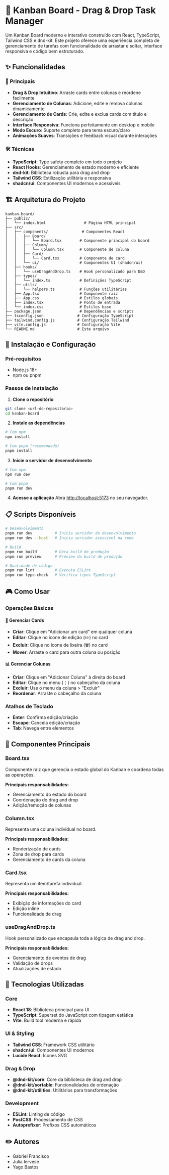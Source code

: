 # 🚀 Kanban Board - Drag & Drop Task Manager

Um Kanban Board moderno e interativo construído com React, TypeScript, Tailwind CSS e dnd-kit. Este projeto oferece uma experiência completa de gerenciamento de tarefas com funcionalidade de arrastar e soltar, interface responsiva e código bem estruturado.


## ✨ Funcionalidades

### 🎯 Principais
- **Drag & Drop Intuitivo**: Arraste cards entre colunas e reordene facilmente
- **Gerenciamento de Colunas**: Adicione, edite e remova colunas dinamicamente
- **Gerenciamento de Cards**: Crie, edite e exclua cards com título e descrição
- **Interface Responsiva**: Funciona perfeitamente em desktop e mobile
- **Modo Escuro**: Suporte completo para tema escuro/claro
- **Animações Suaves**: Transições e feedback visual durante interações

### 🛠️ Técnicas
- **TypeScript**: Type safety completo em todo o projeto
- **React Hooks**: Gerenciamento de estado moderno e eficiente
- **dnd-kit**: Biblioteca robusta para drag and drop
- **Tailwind CSS**: Estilização utilitária e responsiva
- **shadcn/ui**: Componentes UI modernos e acessíveis

## 🏗️ Arquitetura do Projeto

```
kanban-board/
├── public/
│   └── index.html                 # Página HTML principal
├── src/
│   ├── components/               # Componentes React
│   │   ├── Board/
│   │   │   └── Board.tsx        # Componente principal do board
│   │   ├── Column/
│   │   │   └── Column.tsx       # Componente de coluna
│   │   ├── Card/
│   │   │   └── Card.tsx         # Componente de card
│   │   └── ui/                  # Componentes UI (shadcn/ui)
│   ├── hooks/
│   │   └── useDragAndDrop.ts    # Hook personalizado para D&D
│   ├── types/
│   │   └── index.ts             # Definições TypeScript
│   ├── utils/
│   │   └── helpers.ts           # Funções utilitárias
│   ├── App.tsx                  # Componente raiz
│   ├── App.css                  # Estilos globais
│   ├── index.tsx                # Ponto de entrada
│   └── index.css                # Estilos base
├── package.json                 # Dependências e scripts
├── tsconfig.json               # Configuração TypeScript
├── tailwind.config.js          # Configuração Tailwind
├── vite.config.js              # Configuração Vite
└── README.md                   # Este arquivo
```

## 🚀 Instalação e Configuração

### Pré-requisitos
- Node.js 18+ 
- npm ou pnpm

### Passos de Instalação

1. **Clone o repositório**
```bash
git clone <url-do-repositorio>
cd kanban-board
```

2. **Instale as dependências**
```bash
# Com npm
npm install

# Com pnpm (recomendado)
pnpm install
```

3. **Inicie o servidor de desenvolvimento**
```bash
# Com npm
npm run dev

# Com pnpm
pnpm run dev
```

4. **Acesse a aplicação**
Abra [http://localhost:5173](http://localhost:5173) no seu navegador.

## 📋 Scripts Disponíveis

```bash
# Desenvolvimento
pnpm run dev          # Inicia servidor de desenvolvimento
pnpm run dev --host   # Inicia servidor acessível na rede

# Build
pnpm run build        # Gera build de produção
pnpm run preview      # Preview do build de produção

# Qualidade de código
pnpm run lint         # Executa ESLint
pnpm run type-check   # Verifica tipos TypeScript
```

## 🎮 Como Usar

### Operações Básicas

#### 📝 Gerenciar Cards
- **Criar**: Clique em "Adicionar um card" em qualquer coluna
- **Editar**: Clique no ícone de edição (✏️) no card
- **Excluir**: Clique no ícone de lixeira (🗑️) no card
- **Mover**: Arraste o card para outra coluna ou posição

#### 📊 Gerenciar Colunas
- **Criar**: Clique em "Adicionar Coluna" à direita do board
- **Editar**: Clique no menu (⋮) no cabeçalho da coluna
- **Excluir**: Use o menu da coluna > "Excluir"
- **Reordenar**: Arraste o cabeçalho da coluna

### Atalhos de Teclado
- **Enter**: Confirma edição/criação
- **Escape**: Cancela edição/criação
- **Tab**: Navega entre elementos

## 🧩 Componentes Principais

### Board.tsx
Componente raiz que gerencia o estado global do Kanban e coordena todas as operações.

**Principais responsabilidades:**
- Gerenciamento do estado do board
- Coordenação do drag and drop
- Adição/remoção de colunas

### Column.tsx
Representa uma coluna individual no board.

**Principais responsabilidades:**
- Renderização de cards
- Zona de drop para cards
- Gerenciamento de cards da coluna

### Card.tsx
Representa um item/tarefa individual.

**Principais responsabilidades:**
- Exibição de informações do card
- Edição inline
- Funcionalidade de drag

### useDragAndDrop.ts
Hook personalizado que encapsula toda a lógica de drag and drop.

**Principais responsabilidades:**
- Gerenciamento de eventos de drag
- Validação de drops
- Atualizações de estado

## 🔧 Tecnologias Utilizadas

### Core
- **React 18**: Biblioteca principal para UI
- **TypeScript**: Superset do JavaScript com tipagem estática
- **Vite**: Build tool moderna e rápida

### UI & Styling
- **Tailwind CSS**: Framework CSS utilitário
- **shadcn/ui**: Componentes UI modernos
- **Lucide React**: Ícones SVG

### Drag & Drop
- **@dnd-kit/core**: Core da biblioteca de drag and drop
- **@dnd-kit/sortable**: Funcionalidades de ordenação
- **@dnd-kit/utilities**: Utilitários para transformações

### Development
- **ESLint**: Linting de código
- **PostCSS**: Processamento de CSS
- **Autoprefixer**: Prefixos CSS automáticos

## ✏️ Autores
- Gabriel Francisco
- Julia Iervese
- Yago Bastos

